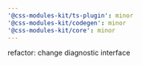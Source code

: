 ```yaml
---
'@css-modules-kit/ts-plugin': minor
'@css-modules-kit/codegen': minor
'@css-modules-kit/core': minor
---
```


refactor: change diagnostic interface

